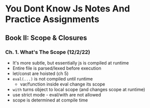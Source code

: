 # You Dont Know Js Notes And Practice Assignments

## Book II: Scope & Closures

### Ch. 1. What's The Scope (12/2/22)
- It's more subtle, but essentially js is compiled at runtime
- Entire file is parsed/lexed before execution
- let/const are hoisted (ch 5)
- `eval(...)` is not compiled until runtime
  - var/function inside eval change its scope
- `with` turns object to local scope (and changes scope at runtime)
- use strict mode - eval/with are not allowed
- scope is determined at compile time